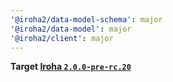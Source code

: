 ```yaml
---
'@iroha2/data-model-schema': major
'@iroha2/data-model': major
'@iroha2/client': major
---
```


**Target [Iroha `2.0.0-pre-rc.20`](https://github.com/hyperledger/iroha/tree/51d687607fad067fc855e266edc684d4fb33e7de)**
